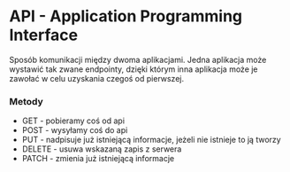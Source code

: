 # API - Application Programming Interface

Sposób komunikacji między dwoma aplikacjami. Jedna aplikacja może wystawić tak zwane endpointy, dzięki którym inna aplikacja może je zawołać w celu uzyskania czegoś od pierwszej.

### Metody

- GET - pobieramy coś od api
- POST - wysyłamy coś do api
- PUT - nadpisuje już istniejącą informacje, jeżeli nie istnieje to ją tworzy
- DELETE - usuwa wskazaną zapis z serwera
- PATCH - zmienia już istniejącą informacje

